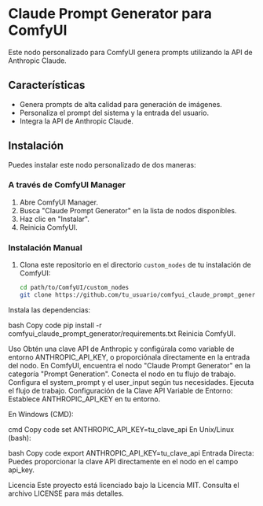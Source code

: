 # Claude Prompt Generator para ComfyUI

Este nodo personalizado para ComfyUI genera prompts utilizando la API de Anthropic Claude.

## Características

- Genera prompts de alta calidad para generación de imágenes.
- Personaliza el prompt del sistema y la entrada del usuario.
- Integra la API de Anthropic Claude.

## Instalación

Puedes instalar este nodo personalizado de dos maneras:

### A través de ComfyUI Manager

1. Abre ComfyUI Manager.
2. Busca "Claude Prompt Generator" en la lista de nodos disponibles.
3. Haz clic en "Instalar".
4. Reinicia ComfyUI.

### Instalación Manual

1. Clona este repositorio en el directorio `custom_nodes` de tu instalación de ComfyUI:

   ```bash
   cd path/to/ComfyUI/custom_nodes
   git clone https://github.com/tu_usuario/comfyui_claude_prompt_generator.git

Instala las dependencias:

bash
Copy code
pip install -r comfyui_claude_prompt_generator/requirements.txt
Reinicia ComfyUI.

Uso
Obtén una clave API de Anthropic y configúrala como variable de entorno ANTHROPIC_API_KEY, o proporciónala directamente en la entrada del nodo.
En ComfyUI, encuentra el nodo "Claude Prompt Generator" en la categoría "Prompt Generation".
Conecta el nodo en tu flujo de trabajo.
Configura el system_prompt y el user_input según tus necesidades.
Ejecuta el flujo de trabajo.
Configuración de la Clave API
Variable de Entorno: Establece ANTHROPIC_API_KEY en tu entorno.

En Windows (CMD):

cmd
Copy code
set ANTHROPIC_API_KEY=tu_clave_api
En Unix/Linux (bash):

bash
Copy code
export ANTHROPIC_API_KEY=tu_clave_api
Entrada Directa: Puedes proporcionar la clave API directamente en el nodo en el campo api_key.

Licencia
Este proyecto está licenciado bajo la Licencia MIT. Consulta el archivo LICENSE para más detalles.
